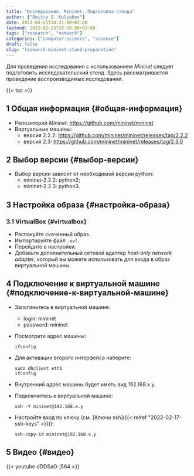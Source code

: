 ```yaml
---
title: "Исследования. Mininet. Подготовка стенда"
author: ["Dmitry S. Kulyabov"]
date: 2022-02-23T18:33:00+03:00
lastmod: 2022-02-23T20:10:00+03:00
tags: ["research", "network"]
categories: ["computer-science", "science"]
draft: false
slug: "research-mininet-stand-preparation"
---
```


Для проведения исследования с использованием _Mininet_ следует подготовить исследовательский стенд.
Здесь рассматривается проведение воспроизводимых исследований.

<!--more-->

{{< toc >}}


## <span class="section-num">1</span> Общая информация {#общая-информация}

-   Репозиторий _Mininet_: <https://github.com/mininet/mininet>
-   Виртуальные машины:
    -   версия 2.2.2: <https://github.com/mininet/mininet/releases/tag/2.2.2>
    -   версия 2.3: <https://github.com/mininet/mininet/releases/tag/2.3.0>


## <span class="section-num">2</span> Выбор версии {#выбор-версии}

-   Выбор версии зависит от необходимой версии python:
    -   mininet-2.2.2: python2;
    -   mininet-2.2.3: python3.


## <span class="section-num">3</span> Настройка образа {#настройка-образа}


### <span class="section-num">3.1</span> VirtualBox {#virtualbox}

-   Распакуйте скачанный образ.
-   Импортируйте файл `.ovf`.
-   Перейдите в настройки.
-   Добавьте дополнительный сетевой адаптер _host-only network adapter_, который вы можете использовать для входа в образ виртуальной машины.


## <span class="section-num">4</span> Подключение к виртуальной машине {#подключение-к-виртуальной-машине}

-   Залогиньтесь в виртуальной машине:
    -   login: mininet
    -   password: mininet
-   Посмотрите адрес машины:

    ```shell
    ifconfig
    ```
-   Для активации второго интерфейса наберите:

    ```shell
    sudo dhclient eth1
    ifconfig
    ```
-   Внутренний адрес машины будет иметь вид 192.168.x.y.
-   Подключитесь к виртуальной машине:

    ```shell
    ssh -Y mininet@192.168.x.y
    ```
-   Настройте вход по ключу (см. [Ключи ssh]({{< relref "2022-02-17-ssh-keys" >}})):

    ```shell
    ssh-copy-id mininet@192.168.x.y
    ```


## <span class="section-num">5</span> Видео {#видео}

{{< youtube dDDSaO-j564 >}}
